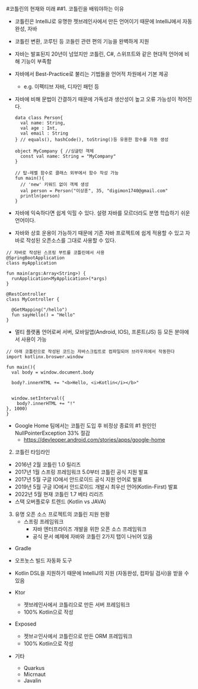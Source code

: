 #코틀린의 현재와 미래
  ##1. 코틀린을 배워야하는 이유
  - 코틀린은 IntelliJ로 유명한 젯브레인사에서 만든 언어이기 때문에 IntelliJ에서 자동완성, 자바
  - 코틀린 변환, 코루틴 등 코들린 관련 편의 기능을 완벽하게 지원
  - 자바는 발표된지 20년이 넘었지만 코틀린, C#, 스위프트와 같은 현대적 언어에 비해 기능이 부족함
  - 자바에서 Best-Practice로 불리는 기법들을 언어적 차원에서 기본 제공
    - e.g. 이펙티브 자바, 디자인 패턴 등
  - 자바에 비해 문법이 간결하기 때문에 가독성과 생산성이 높고 오류 가능성이 적어진다.
    ```
    data class Person{
      val name: String,
      val age : Int,
      val email : String
    } // equals(), hashCode(), toString()등 유용한 함수를 자동 생성

    object MyCompany { //싱글턴 객체
      const val name: String = "MyCompany"
    }

    // 탑-레벨 함수로 클래스 외부에서 함수 작성 가능
    fun main(){
      // 'new' 키워드 없이 객체 생성
      val person = Person("이상훈", 35, "digimon1740@gmail.com"
      println(person)
    }
    
    ```

  - 자바에 익숙하다면 쉽게 익힐 수 있다. 설령 자바를 모르더라도 분명 학습하기 쉬운 언어이다.
  - 자바와 상호 운용이 가능하기 때문에 기존 자바 프로젝트에 쉽게 적용할 수 있고 자바로 작성된 오픈소스를 그대로 사용할 수 있다.

```
// 자바로 작성된 스프링 부트를 코틀린에서 사용
@SpringBootApplication
class myApplication

fun main(args:Array<String>) {
  runApplication<MyApplication>(*args)
}

@RestController
class MyController {

  @GetMapping("/hello")
  fun sayHello() = "Hello"
}
```
- 멀티 플랫폼 언어로써 서버, 모바일앱(Android, IOS), 프론트(JS) 등 모든 분야에서 사용이 가능
```
// 아래 코틀린으로 작성된 코드는 자바스크립트로 컴파일되어 브라우저에서 작동한다
import kotlinx.broswer.window

fun main(){
  val body = window.document.body

  body?.innerHTML += "<b>Hello, <i>Kotlin</i></b>"


  window.setInterval({
    body?.innerHTML += "!"
}, 1000)
}
```

- Google Home 팀에서는 코틀린 도입 후 비정상 종료의 #1 원인인 NullPointerException 33% 절감
  - https://devleoper.android.com/stories/apps/google-home   
    

2. 코틀린 타임라인
 - 2016년 2월 코틀린 1.0 릴리즈
 - 2017년 1월 스프링 프레임워크 5.0부터 코틀린 공식 지원 발표
 - 2017년 5월 구글 IO에서 안드로이드 공식 지원 언어로 발표
 - 2019년 5월 구글 IO에서 안드로이드 개발시 최우선 언어(Kotlin-First) 발표
 - 2022년 5월 현재 코틀린 1.7 베타 리리즈
 - 스택 오버플로우 트렌드 (Kotlin vs JAVA)

3. 유명 오픈 소스 프로젝트의 코틀린 지원 현황
   - 스프링 프레임워크
     - 자바 엔터프라이즈 개발을 위한 오픈 소스 프레임워크
     - 공식 문서 예제에 자바와 코틀린 2가지 탭이 나뉘어 있음
  - Gradle
  -   오프놋스 빌드 자동화 도구
  -   Kotlin DSL을 지원하기 때문에 IntelliJ의 지원 (자동완성, 컴파일 검사)을 받을 수 있음

  - Ktor
    - 젯브레인사에서 코틀리으로 만든 서버 프레임워크
    - 100% Kotlin으로 작성
  - Exposed
    - 젯브ㄹ인사에서 코틀린으로 만든 ORM 프레임워크
    - 100% Kotlin으로 작성
  - 기타
    - Quarkus
    - Micrnaut
    - Javalin
